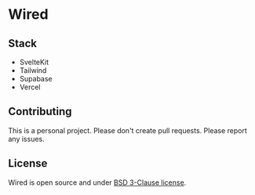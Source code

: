 # Wired

## Stack

* SvelteKit
* Tailwind
* Supabase
* Vercel

## Contributing

This is a personal project. Please don't create pull requests. Please report any issues.

## License

Wired is open source and under [BSD 3-Clause license](./LICENSE).
